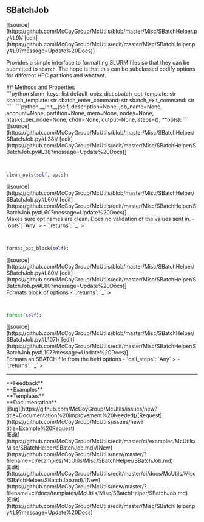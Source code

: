 ## <a id="McUtils.Misc.SBatchHelper.SBatchJob">SBatchJob</a> 

<div class="docs-source-link" markdown="1">
[[source](https://github.com/McCoyGroup/McUtils/blob/master/Misc/SBatchHelper.py#L9)/
[edit](https://github.com/McCoyGroup/McUtils/edit/master/Misc/SBatchHelper.py#L9?message=Update%20Docs)]
</div>

Provides a simple interface to formatting SLURM
files so that they can be submitted to `sbatch`.
The hope is that this can be subclassed codify
options for different HPC paritions and whatnot.







<div class="collapsible-section">
 <div class="collapsible-section collapsible-section-header" markdown="1">
## <a class="collapse-link" data-toggle="collapse" href="#methods" markdown="1"> Methods and Properties</a> <a class="float-right" data-toggle="collapse" href="#methods"><i class="fa fa-chevron-down"></i></a>
 </div>
 <div class="collapsible-section collapsible-section-body collapse show" id="methods" markdown="1">
 ```python
slurm_keys: list
default_opts: dict
sbatch_opt_template: str
sbatch_template: str
sbatch_enter_command: str
sbatch_exit_command: str
```
<a id="McUtils.Misc.SBatchHelper.SBatchJob.__init__" class="docs-object-method">&nbsp;</a> 
```python
__init__(self, description=None, job_name=None, account=None, partition=None, mem=None, nodes=None, ntasks_per_node=None, chdir=None, output=None, steps=(), **opts): 
```
<div class="docs-source-link" markdown="1">
[[source](https://github.com/McCoyGroup/McUtils/blob/master/Misc/SBatchHelper/SBatchJob.py#L38)/
[edit](https://github.com/McCoyGroup/McUtils/edit/master/Misc/SBatchHelper/SBatchJob.py#L38?message=Update%20Docs)]
</div>


<a id="McUtils.Misc.SBatchHelper.SBatchJob.clean_opts" class="docs-object-method">&nbsp;</a> 
```python
clean_opts(self, opts): 
```
<div class="docs-source-link" markdown="1">
[[source](https://github.com/McCoyGroup/McUtils/blob/master/Misc/SBatchHelper/SBatchJob.py#L60)/
[edit](https://github.com/McCoyGroup/McUtils/edit/master/Misc/SBatchHelper/SBatchJob.py#L60?message=Update%20Docs)]
</div>
Makes sure opt names are clean.
Does no validation of the values sent in.
  - `opts`: `Any`
    > 
  - `:returns`: `_`
    >


<a id="McUtils.Misc.SBatchHelper.SBatchJob.format_opt_block" class="docs-object-method">&nbsp;</a> 
```python
format_opt_block(self): 
```
<div class="docs-source-link" markdown="1">
[[source](https://github.com/McCoyGroup/McUtils/blob/master/Misc/SBatchHelper/SBatchJob.py#L80)/
[edit](https://github.com/McCoyGroup/McUtils/edit/master/Misc/SBatchHelper/SBatchJob.py#L80?message=Update%20Docs)]
</div>
Formats block of options
  - `:returns`: `_`
    >


<a id="McUtils.Misc.SBatchHelper.SBatchJob.format" class="docs-object-method">&nbsp;</a> 
```python
format(self): 
```
<div class="docs-source-link" markdown="1">
[[source](https://github.com/McCoyGroup/McUtils/blob/master/Misc/SBatchHelper/SBatchJob.py#L107)/
[edit](https://github.com/McCoyGroup/McUtils/edit/master/Misc/SBatchHelper/SBatchJob.py#L107?message=Update%20Docs)]
</div>
Formats an SBATCH file from the held options
  - `call_steps`: `Any`
    > 
  - `:returns`: `_`
    >
 </div>
</div>












---


<div markdown="1" class="text-secondary">
<div class="container">
  <div class="row">
   <div class="col" markdown="1">
**Feedback**   
</div>
   <div class="col" markdown="1">
**Examples**   
</div>
   <div class="col" markdown="1">
**Templates**   
</div>
   <div class="col" markdown="1">
**Documentation**   
</div>
   <div class="col" markdown="1">
   
</div>
   <div class="col" markdown="1">
   
</div>
   <div class="col" markdown="1">
   
</div>
</div>
  <div class="row">
   <div class="col" markdown="1">
[Bug](https://github.com/McCoyGroup/McUtils/issues/new?title=Documentation%20Improvement%20Needed)/[Request](https://github.com/McCoyGroup/McUtils/issues/new?title=Example%20Request)   
</div>
   <div class="col" markdown="1">
[Edit](https://github.com/McCoyGroup/McUtils/edit/master/ci/examples/McUtils/Misc/SBatchHelper/SBatchJob.md)/[New](https://github.com/McCoyGroup/McUtils/new/master/?filename=ci/examples/McUtils/Misc/SBatchHelper/SBatchJob.md)   
</div>
   <div class="col" markdown="1">
[Edit](https://github.com/McCoyGroup/McUtils/edit/master/ci/docs/McUtils/Misc/SBatchHelper/SBatchJob.md)/[New](https://github.com/McCoyGroup/McUtils/new/master/?filename=ci/docs/templates/McUtils/Misc/SBatchHelper/SBatchJob.md)   
</div>
   <div class="col" markdown="1">
[Edit](https://github.com/McCoyGroup/McUtils/edit/master/Misc/SBatchHelper.py#L9?message=Update%20Docs)   
</div>
   <div class="col" markdown="1">
   
</div>
   <div class="col" markdown="1">
   
</div>
   <div class="col" markdown="1">
   
</div>
</div>
</div>
</div>
